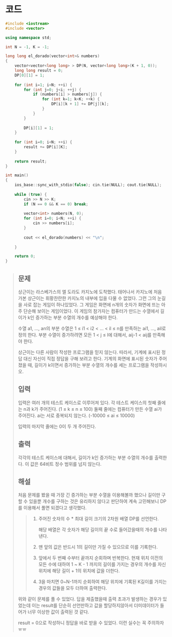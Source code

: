 # 코드

```c++
#include <iostream>
#include <vector>

using namespace std;

int N = -1, K = -1;

long long el_dorado(vector<int>& numbers)
{
    vector<vector<long long> > DP(N, vector<long long>(K + 1, 0));
    long long result = 0;
    DP[0][1] = 1;
    
    for (int i=1; i<N; ++i) {
        for (int j=0; j<i; ++j) {
            if (numbers[i] > numbers[j]) {
                for (int k=1; k<K; ++k) {
                    DP[i][k + 1] += DP[j][k];
                }
            }
        }
        
        DP[i][1] = 1;
    }
    
    for (int i=0; i<N; ++i) {
        result += DP[i][K];
    }
    
    return result;
}

int main()
{
    ios_base::sync_with_stdio(false); cin.tie(NULL); cout.tie(NULL);
    
    while (true) {
        cin >> N >> K;
        if (N == 0 && K == 0) break;
        
        vector<int> numbers(N, 0);
        for (int i=0; i<N; ++i) {
            cin >> numbers[i];
        }
        
        cout << el_dorado(numbers) << "\n";
        
    }

    return 0;
}

```

> ## 문제
>
> 상근이는 라스베가스의 엘 도라도 카지노에 도착했다. 태어나서 카지노에 처음 가본 상근이는 휘황찬란한 카지노의 내부에 입을 다물 수 없었다. 그런 그의 눈길을 사로 잡는 게임이 하나있었다. 그 게임은 화면에 n개의 숫자가 화면에 뜨는 아주 단순해 보이는 게임이었다. 이 게임의 참가자는 컴퓨터가 만드는 수열에서 길이가 k인 증가하는 부분 수열의 개수를 예상해야 한다.
>
> 수열 a1, ..., an의 부분 수열은 1 ≤ i1 < i2 < ... < il ≤ n를 만족하는 ai1, ..., ail로 정의 한다. 부분 수열이 증가하려면 모든 1 < j ≤ l에 대해서, aij-1 < aij를 만족해야 한다.
>
> 상근이는 다른 사람이 작성한 프로그램을 믿지 않는다. 따라서, 기계에 표시된 정답 대신 자신이 직접 정답을 구해 보려고 한다. 기계의 화면에 표시된 숫자가 주어졌을 때, 길이가 k이면서 증가하는 부분 수열의 개수를 세는 프로그램을 작성하시오.
>
> ## 입력
>
> 입력은 여러 개의 테스트 케이스로 이루어져 있다. 각 테스트 케이스의 첫째 줄에는 n과 k가 주어진다. (1 ≤ k ≤ n ≤ 100) 둘째 줄에는 컴퓨터가 만든 수열 ai가 주어진다. ai는 서로 중복되지 않는다. (-10000 ≤ ai ≤ 10000)
>
> 입력의 마지막 줄에는 0이 두 개 주어진다.
>
> ## 출력
>
> 각각의 테스트 케이스에 대해서, 길이가 k인 증가하는 부분 수열의 개수를 출력한다. 이 값은 64비트 정수 범위를 넘지 않는다.
>
> ## 해설
>
> 처음 문제를 봤을 때 가장 긴 증가하는 부분 수열을 이용해볼까 했으나 길이만 구할 수 있을뿐 개수를 구하는 것은 유리하지 않다고 판단하여 계속 고민해보니 DP를 이용해서 풀면 되겠다고 생각했다.
>
> > 1. 주어진 숫자의 수 * 최대 길이 크기의 2차원 배열 DP를 선언한다.
>>
> >    해당 배열은 각 숫자가 해당 길이의 끝 수로 들어갔을때의 개수를 나타낸다.
>>
> > 2. 맨 앞의 값은 반드시 1의 길이만 가질 수 있으므로 이를 기록한다.
>>
> > 3. 앞에서 두 번째 수부터 끝까지 순회하며 반복한다. 현재 위치 이전의 모든 수에 대하여 1 ~ K - 1 까지의 길이를 가지는 경우의 개수를 자신 위치에 해당 길이 + 1의 위치에 값을 더한다.
>>
> > 4. 3을 마치면 0~N-1까지 순회하여 해당 위치에 기록된 K길이를 가지는 경우의 값들을 모두 더하여 출력한다.
>
> 위와 같이 문제를 풀 수 있었다. 답을 제출했을때 출력 초과가 발생하는 경우가 있었는데 이는 result를 단순히 선언만하고 값을 할당하지않아서 더미데이터가 들어가 너무 이상한 값이 출력된 것 같다.
>
> result = 0으로 작성하니 정답을 바로 받을 수 있었다. 이런 실수는 꼭 주의하자 ㅠㅠ

